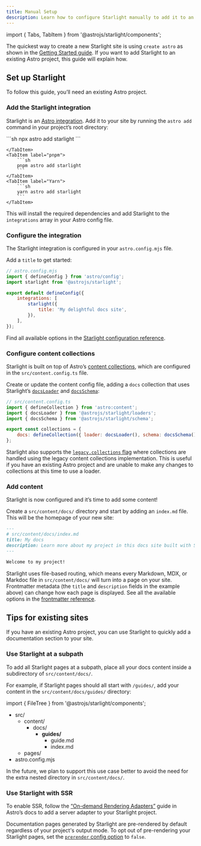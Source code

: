 ```yaml
---
title: Manual Setup
description: Learn how to configure Starlight manually to add it to an existing Astro project.
---
```


import { Tabs, TabItem } from '@astrojs/starlight/components';

The quickest way to create a new Starlight site is using `create astro` as shown in the [Getting Started guide](/getting-started/#create-a-new-project).
If you want to add Starlight to an existing Astro project, this guide will explain how.

## Set up Starlight

To follow this guide, you’ll need an existing Astro project.

### Add the Starlight integration

Starlight is an [Astro integration](https://docs.astro.build/en/guides/integrations-guide/). Add it to your site by running the `astro add` command in your project’s root directory:

<Tabs syncKey="pkg">
    <TabItem label="npm">
        ```sh
        npx astro add starlight
        ```

    </TabItem>
    <TabItem label="pnpm">
        ```sh
        pnpm astro add starlight
        ```
    </TabItem>
    <TabItem label="Yarn">
        ```sh
        yarn astro add starlight
        ```
    </TabItem>

</Tabs>

This will install the required dependencies and add Starlight to the `integrations` array in your Astro config file.

### Configure the integration

The Starlight integration is configured in your `astro.config.mjs` file.

Add a `title` to get started:

```js ins={8}
// astro.config.mjs
import { defineConfig } from 'astro/config';
import starlight from '@astrojs/starlight';

export default defineConfig({
	integrations: [
		starlight({
			title: 'My delightful docs site',
		}),
	],
});
```

Find all available options in the [Starlight configuration reference](/reference/configuration/).

### Configure content collections

Starlight is built on top of Astro’s [content collections](https://docs.astro.build/en/guides/content-collections/), which are configured in the `src/content.config.ts` file.

Create or update the content config file, adding a `docs` collection that uses Starlight’s [`docsLoader`](/reference/configuration/#docsloader) and [`docsSchema`](/reference/configuration/#docsschema):

```js ins={3-4,7}
// src/content.config.ts
import { defineCollection } from 'astro:content';
import { docsLoader } from '@astrojs/starlight/loaders';
import { docsSchema } from '@astrojs/starlight/schema';

export const collections = {
	docs: defineCollection({ loader: docsLoader(), schema: docsSchema() }),
};
```

Starlight also supports the [`legacy.collections` flag](https://docs.astro.build/en/reference/legacy-flags/) where collections are handled using the legacy content collections implementation.
This is useful if you have an existing Astro project and are unable to make any changes to collections at this time to use a loader.

### Add content

Starlight is now configured and it’s time to add some content!

Create a `src/content/docs/` directory and start by adding an `index.md` file.
This will be the homepage of your new site:

```md
---
# src/content/docs/index.md
title: My docs
description: Learn more about my project in this docs site built with Starlight.
---

Welcome to my project!
```

Starlight uses file-based routing, which means every Markdown, MDX, or Markdoc file in `src/content/docs/` will turn into a page on your site. Frontmatter metadata (the `title` and `description` fields in the example above) can change how each page is displayed.
See all the available options in the [frontmatter reference](/reference/frontmatter/).

## Tips for existing sites

If you have an existing Astro project, you can use Starlight to quickly add a documentation section to your site.

### Use Starlight at a subpath

To add all Starlight pages at a subpath, place all your docs content inside a subdirectory of `src/content/docs/`.

For example, if Starlight pages should all start with `/guides/`, add your content in the `src/content/docs/guides/` directory:

import { FileTree } from '@astrojs/starlight/components';

<FileTree>

- src/
  - content/
    - docs/
      - **guides/**
        - guide.md
        - index.md
  - pages/
- astro.config.mjs

</FileTree>

In the future, we plan to support this use case better to avoid the need for the extra nested directory in `src/content/docs/`.

### Use Starlight with SSR

To enable SSR, follow the [“On-demand Rendering Adapters”](https://docs.astro.build/en/guides/on-demand-rendering/) guide in Astro’s docs to add a server adapter to your Starlight project.

Documentation pages generated by Starlight are pre-rendered by default regardless of your project's output mode. To opt out of pre-rendering your Starlight pages, set the [`prerender` config option](/reference/configuration/#prerender) to `false`.